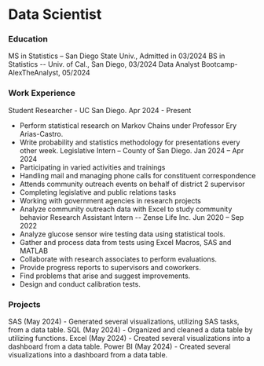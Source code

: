 # Data Scientist

### Education

MS in Statistics – San Diego State Univ., Admitted in 03/2024 
BS in Statistics -- Univ. of Cal., San Diego, 03/2024
Data Analyst Bootcamp-AlexTheAnalyst, 05/2024

### Work Experience

Student Researcher - UC San Diego. Apr 2024 - Present
- Perform statistical research on Markov Chains under Professor Ery Arias-Castro.
- Write probability and statistics methodology for presentations every other week.
Legislative Intern – County of San Diego. Jan 2024 – Apr 2024
- Participating in varied activities and trainings
- Handling mail and managing phone calls for constituent correspondence
- Attends community outreach events on behalf of district 2 supervisor
- Completing legislative and public relations tasks
- Working with government agencies in research projects
- Analyze community outreach data with Excel to study community behavior
Research Assistant Intern -- Zense Life Inc. Jun 2020 – Sep 2022
- Analyze glucose sensor wire testing data using statistical tools.
- Gather and process data from tests using Excel Macros, SAS and MATLAB
- Collaborate with research associates to perform evaluations.
- Provide progress reports to supervisors and coworkers.
- Find problems that arise and suggest improvements.
- Design and conduct calibration tests.

### Projects

SAS (May 2024) - Generated several visualizations, utilizing SAS tasks, from a data table.
SQL (May 2024) - Organized and cleaned a data table by utilizing functions.
Excel (May 2024) - Created several visualizations into a dashboard from a data table.
Power BI (May 2024) - Created several visualizations into a dashboard from a data table.
